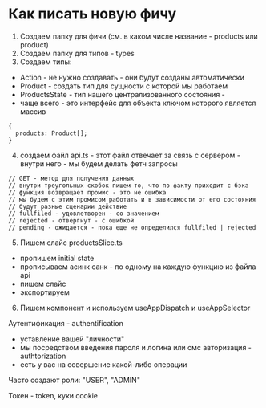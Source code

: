 # Как писать новую фичу

1. Создаем папку для фичи (см. в каком числе название - products или product)
2. Создаем папку для типов - types
3. Создаем типы:
- Action - не нужно создавать - они будут созданы автоматически
- Product - создать тип для сущности с которой мы работаем
- ProductsState - тип нашего централизованного состояния - 
- чаще всего - это интерфейс для объекта ключом которого является массив
```
{
  products: Product[];
}

```
4. создаем файл api.ts - этот файл отвечает за связь с сервером - внутри него - мы будем делать фетч запросы
```
// GET - метод для получения данных
// внутри треугольных скобок пишем то, что по факту приходит с бэка
// функция возвращает промис - это не ошибка
// мы будем с этим промисом работать и в зависимости от его состояния
// будут разные сценарии действие
// fullfiled - удовлетворен - со значением
// rejected - отвергнут - с ошибкой
// pending - ожидается - пока еще не определился fullfiled | rejected
```

5. Пишем слайс productsSlice.ts
- пропишем initial state
- прописываем асинк санк - по одному на каждую функцию из файла api
- пишем слайс
- экспортируем

6. Пишем компонент и используем useAppDispatch и useAppSelector


Аутентификация - authentification 
- уставление вашей "личности"
- мы посредством введения пароля и логина или смс
авторизация - authtorization 
- есть у вас на совершение какой-либо операции

Часто создают роли: "USER", "ADMIN"

Токен - token, куки cookie




